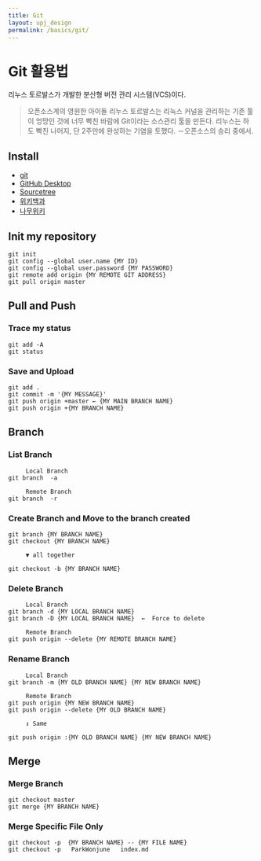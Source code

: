 ```yaml
---
title: Git
layout: upj_design
permalink: /basics/git/
---
```


# Git 활용법

리누스 토르발스가 개발한 분산형 버전 관리 시스템(VCS)이다.

> 오픈소스계의 영원한 아이돌 리누스 토르발스는 리눅스 커널을 관리하는 기존 툴이 엉망인 것에 너무 빡친 바람에 Git이라는 소스관리 툴을 만든다. 리누스는 하도 빡친 나머지, 단 2주만에 완성하는 기염을 토했다.
> －오픈소스의 승리 중에서.

## Install

- [git](https://git-scm.com/)
- [GitHub Desktop](https://desktop.github.com/)
- [Sourcetree](https://www.sourcetreeapp.com/)
- [위키백과](https://ko.wikipedia.org/wiki/%EA%B9%83_(%EC%86%8C%ED%94%84%ED%8A%B8%EC%9B%A8%EC%96%B4))
- [나무위키](https://namu.wiki/w/Git)

## Init my repository

```shell
git init
git config --global user.name {MY ID}
git config --global user.password {MY PASSWORD}
git remote add origin {MY REMOTE GIT ADDRESS}
git pull origin master
```

## Pull and Push

### Trace my status

```shell
git add -A
git status
```

### Save and Upload

```shell
git add .
git commit -m '{MY MESSAGE}'
git push origin +master ← {MY MAIN BRANCH NAME}
git push origin +{MY BRANCH NAME}
```

## Branch

### List Branch

```shell
     Local Branch
git branch  -a

     Remote Branch
git branch  -r
```

### Create Branch and Move to the branch created

```shell
git branch {MY BRANCH NAME}
git checkout {MY BRANCH NAME}

     ▼ all together

git checkout -b {MY BRANCH NAME}
```

### Delete Branch

```shell
     Local Branch
git branch -d {MY LOCAL BRANCH NAME}
git branch -D {MY LOCAL BRANCH NAME}  ←  Force to delete

     Remote Branch
git push origin --delete {MY REMOTE BRANCH NAME}
```

### Rename Branch

```shell
     Local Branch
git branch -m {MY OLD BRANCH NAME} {MY NEW BRANCH NAME}

     Remote Branch
git push origin {MY NEW BRANCH NAME}
git push origin --delete {MY OLD BRANCH NAME}

     ↕ Same

git push origin :{MY OLD BRANCH NAME} {MY NEW BRANCH NAME}
```

## Merge

### Merge Branch

```shell
git checkout master
git merge {MY BRANCH NAME}
```

### Merge Specific File Only

```shell
git checkout -p  {MY BRANCH NAME} -- {MY FILE NAME}
git checkout -p   ParkWonjune   index.md
```